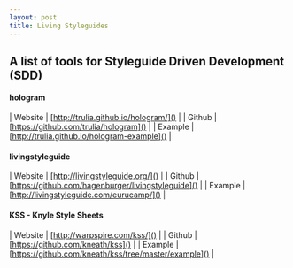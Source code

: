 ```yaml
---
layout: post
title: Living Styleguides
---
```


## A list of tools for Styleguide Driven Development (SDD)

#### hologram

| Website | [http://trulia.github.io/hologram/]() |
| Github | [https://github.com/trulia/hologram]() |
| Example | [http://trulia.github.io/hologram-example]() | 

#### livingstyleguide

| Website | [http://livingstyleguide.org/]() |
| Github | [https://github.com/hagenburger/livingstyleguide]() |
| Example | [http://livingstyleguide.com/eurucamp/]() |

#### KSS - Knyle Style Sheets

| Website | [http://warpspire.com/kss/]() |
| Github | [https://github.com/kneath/kss]() |
| Example | [https://github.com/kneath/kss/tree/master/example]() |

